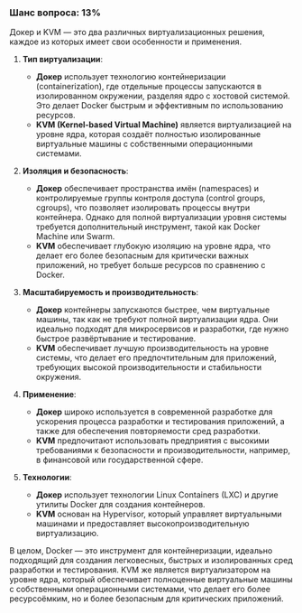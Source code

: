 ### Шанс вопроса: 13%

Докер и KVM — это два различных виртуализационных решения, каждое из которых имеет свои особенности и применения.

1. **Тип виртуализации**:
   - **Докер** использует технологию контейнеризации (containerization), где отдельные процессы запускаются в изолированном окружении, разделяя ядро с хостовой системой. Это делает Docker быстрым и эффективным по использованию ресурсов.
   - **KVM (Kernel-based Virtual Machine)** является виртуализацией на уровне ядра, которая создаёт полностью изолированные виртуальные машины с собственными операционными системами.

2. **Изоляция и безопасность**:
   - **Докер** обеспечивает пространства имён (namespaces) и контролируемые группы контроля доступа (control groups, cgroups), что позволяет изолировать процессы внутри контейнера. Однако для полной виртуализации уровня системы требуется дополнительный инструмент, такой как Docker Machine или Swarm.
   - **KVM** обеспечивает глубокую изоляцию на уровне ядра, что делает его более безопасным для критически важных приложений, но требует больше ресурсов по сравнению с Docker.

3. **Масштабируемость и производительность**:
   - **Докер** контейнеры запускаются быстрее, чем виртуальные машины, так как не требуют полной виртуализации ядра. Они идеально подходят для микросервисов и разработки, где нужно быстрое развёртывание и тестирование.
   - **KVM** обеспечивает лучшую производительность на уровне системы, что делает его предпочтительным для приложений, требующих высокой производительности и стабильности окружения.

4. **Применение**:
   - **Докер** широко используется в современной разработке для ускорения процесса разработки и тестирования приложений, а также для обеспечения повторяемости сред разработки.
   - **KVM** предпочитают использовать предприятия с высокими требованиями к безопасности и производительности, например, в финансовой или государственной сфере.

5. **Технологии**:
   - **Докер** использует технологии Linux Containers (LXC) и другие утилиты Docker для создания контейнеров.
   - **KVM** основан на Hypervisor, который управляет виртуальными машинами и предоставляет высокопроизводительную виртуализацию.

В целом, Docker — это инструмент для контейнеризации, идеально подходящий для создания легковесных, быстрых и изолированных сред разработки и тестирования. KVM же является виртуализатором на уровне ядра, который обеспечивает полноценные виртуальные машины с собственными операционными системами, что делает его более ресурсоёмким, но и более безопасным для критических приложений.